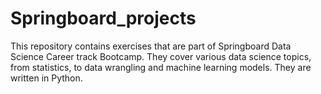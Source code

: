 # Springboard_projects
This repository contains exercises that are part of Springboard Data Science Career track Bootcamp. They cover various data science topics, from statistics, to data wrangling and machine learning models. They are written in Python.
